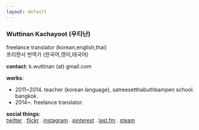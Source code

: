 ```yaml
---
layout: default
---
```


### Wuttinan Kachayoot (우티난)  


freelance translator (korean,english,thai)  
프리랜서 번역가 (한국어,영어,태국어)  

**contact**: k.wuttinan (at) gmail.com  

**works**:  
- 2011~2014. teacher (korean language), satreesetthabuthbampen school. bangkok.  
- 2014~. freelance translator.  

**social things**:  
[twitter](http://twitter.com/wuttinan) . [flickr](http://flickr.com/photos/eszett) . [instagram](http://instagr.am/wuttinanp) . [pinterest](http://pinterest.com/wuttinan) . [last.fm](http://last.fm/user/ping880727) . [steam](http://steamcommunity.com/id/wuttinan)
